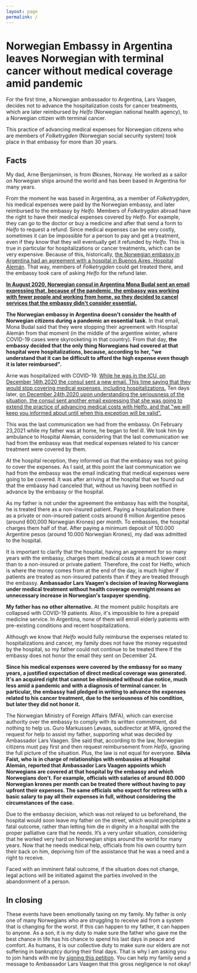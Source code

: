 ```yaml
---
layout: page
permalink: /
---
```


# Norwegian Embassy in Argentina leaves Norwegian with terminal cancer without medical coverage amid pandemic

For the first time, a Norwegian ambassador to Argentina, Lars Vaagen, decides not to advance the hospitalization costs for cancer treatments, which are later reimbursed by *Helfo* (Norwegian national health agency), to a Norwegian citizen with terminal cancer.

This practice of advancing medical expenses for Norwegian citizens who are members of *Folketrygden* (Norwegian social security system) took place in that embassy for more than 30 years.

## Facts

My dad, Arne Benjaminsen, is from Øksnes, Norway. He worked as a sailor on Norwegian ships around the world and has been based in Argentina for many years.

From the moment he was based in Argentina, as a member of *Folketrygden*, his medical expenses were paid by the Norwegian embassy, and later reimbursed to the embassy by *Helfo*. Members of *Folketrygden* abroad have the right to have their medical expenses covered by *Helfo*. For example, they can go to the doctor or buy a medicine and after that send a form to *Helfo* to request a refund. Since medical expenses can be very costly, sometimes it can be impossible for a person to pay and get a treatment, even if they know that they will eventually get it refunded by *Helfo*. This is true in particular for hospitalizations or cancer treatments, which can be very expensive. Because of this, historically, <a href="https://www.hospitalaleman.org.ar/nuestro-hospital/atencion/coberturas-medicas/" target="_blank" rel="noopener noreferrer">the Norwegian embassy in Argentina had an agreement with a hospital in Buenos Aires, Hospital Alemán</a>. That way, members of *Folketrygden* could get treated there, and the embassy took care of asking *Helfo* for the refund later.

**<a href="https://github.com/helparne/helparne.github.io/raw/master/1_Email_28_August_2020_English.pdf" target="_blank" rel="noopener noreferrer">In August 2020, Norwegian consul in Argentina Mona Budal sent an email expressing that, because of the pandemic, the embassy was working with fewer people and working from home, so they decided to cancel services that the embassy didn't consider essential.</a>**

**The Norwegian embassy in Argentina doesn't consider the health of Norwegian citizens during a pandemic an essential task.** In that email, Mona Budal said that they were stopping their agreement with Hospital Alemán from that moment (in the middle of the argentine winter, where COVID-19 cases were skyrocketing in that country). From that day, **the embassy decided that the only thing Norwegians had covered at that hospital were hospitalizations, because, according to her, "we understand that it can be difficult to afford the high expense even though it is later reimbursed".**

Arne was hospitalized with COVID-19. <a href="https://github.com/helparne/helparne.github.io/raw/master/2_Email_14_Dec_2020_English.pdf" target="_blank" rel="noopener noreferrer">While he was in the ICU, on December 14th,2020 the consul sent a new email. This time saying that they would stop covering medical expenses, including hospitalizations.</a> Ten days later, <a href="https://github.com/helparne/helparne.github.io/raw/master/2_Email_14_Dec_2020_English.pdf" target="_blank" rel="noopener noreferrer">on December 24th,2020 upon understanding the seriousness of the situation, the consul sent another email expressing that she was going to extend the practice of advancing medical costs with Helfo, and that "we will keep you informed about until when this exception will be valid”.</a>

This was the last communication we had from the embassy. On February 23,2021 while my father was at home, he began to feel ill. We took him by ambulance to Hospital Alemán, considering that the last communication we had from the embassy was that medical expenses related to his cancer treatment were covered by them.

At the hospital reception, they informed us that the embassy was not going to cover the expenses. As I said, at this point the last communication we had from the embassy was the email indicating that medical expenses were going to be covered. It was after arriving at the hospital that we found out that the embassy had canceled that, without us having been notified in advance by the embassy or the hospital.

As my father is not under the agreement the embassy has with the hospital, he is treated there as a non-insured patient. Paying a hospitalization there as a private or non-insured patient costs around 6 million Argentine pesos (around 600,000 Norwegian Krones) per month. To embassies, the hospital charges them half of that. After paying a minimum deposit of 100.000 Argentine pesos (around 10.000 Norwegian Krones), my dad was admitted to the hospital.

It is important to clarify that the hospital, having an agreement for so many years with the embassy, charges them medical costs at a much lower cost than to a non-insured or private patient. Therefore, the cost for Helfo, which is where the money comes from at the end of the day, is much higher if patients are treated as non-insured patients than if they are treated through the embassy. **Ambassador Lars Vaagen's decision of leaving Norwegians under medical treatment without health coverage overnight means an unnecessary increase in Norwegian's taxpayer spending.**

**My father has no other alternative.** At the moment public hospitals are collapsed with COVID-19 patients. Also, it's impossible to hire a prepaid medicine service. In Argentina, none of them will enroll elderly patients with pre-existing conditions and recent hospitalizations.

Although we know that *Helfo* would fully reimburse the expenses related to hospitalizations and cancer, my family does not have the money requested by the hospital, so my father could not continue to be treated there if the embassy does not honor the email they sent on December 24.

**Since his medical expenses were covered by the embassy for so many years, a justified expectation of direct medical coverage was generated. It's an acquired right that cannot be eliminated without due notice, much less amid a pandemic and with a diagnosis of terminal cancer. In particular, the embassy had pledged in writing to advance the expenses related to his cancer treatment, due to the seriousness of his condition, but later they did not honor it.**

The Norwegian Ministry of Foreign Affairs (MFA), which can exercise authority over the embassy to comply with its written commitment, did nothing to help us. Guro Markussen Løvaas, subdirector at MFA, ignored the request for help to assist my father, supporting what was decided by Ambassador Lars Vaagen. She said that, according to the law, Norwegian citizens must pay first and then request reimbursement from *Helfo*, ignoring the full picture of the situation. Plus, the law is not equal for everyone. **Silvia Faist, who is in charge of relationships with embassies at Hospital Alemán, reported that Ambassador Lars Vaagen appoints which Norwegians are covered at that hospital by the embassy and which Norwegians don't. For example, officials with salaries of around 80.000 Norwegian krones per month can be treated there without having to pay upfront their expenses. The same officials who expect for retirees with a basic salary to pay all their expenses in full, without considering the circumstances of the case.**

Due to the embassy decision, which was not relayed to us beforehand, the hospital would soon leave my father on the street, which would precipitate a fatal outcome, rather than letting him die in dignity in a hospital with the proper palliative care that he needs. It’s a very unfair situation, considering that he worked very hard on Norwegian ships around the world for many years. Now that he needs medical help, officials from his own country turn their back on him, depriving him of the assistance that he was a need and a right to receive.

Faced with an imminent fatal outcome, if the situation does not change, legal actions will be initiated against the parties involved in the abandonment of a person.

## In closing 

These events have been emotionally taxing on my family. My father is only one of many Norwegians who are struggling to receive aid from a system that is changing for the worst. If this can happen to my father, it can happen to anyone. As a son, it is my duty to make sure the father who gave me the best chance in life has his chance to spend his last days in peace and comfort. As humans, it is our collective duty to make sure our elders are not suffering in bankruptcy during their final days. That is why I am asking you to join hands with me by <a href="https://www.change.org/p/norwegian-embassy-in-argentina-return-medical-coverage-to-a-norwegian-citizen-in-argentina" target="_blank" rel="noopener noreferrer">signing this petition</a>. You can help my family send a message to Ambassador Lars Vaagen that this gross negligence is not okay!




